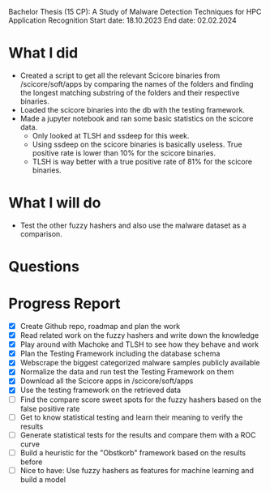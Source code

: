 Bachelor Thesis (15 CP): A Study of Malware Detection Techniques for HPC Application Recognition
Start date: 18.10.2023
End date: 02.02.2024

# What I did

- Created a script to get all the relevant Scicore binaries from /scicore/soft/apps by comparing the names of the folders and finding the longest matching substring of the folders and their respective binaries.
- Loaded the scicore binaries into the db with the testing framework.
- Made a jupyter notebook and ran some basic statistics on the scicore data.
  - Only looked at TLSH and ssdeep for this week.
  - Using ssdeep on the scicore binaries is basically useless. True positive rate is lower than 10% for the scicore binaries.
  - TLSH is way better with a true positive rate of 81% for the scicore binaries.

# What I will do

- Test the other fuzzy hashers and also use the malware dataset as a comparison.

# Questions

# Progress Report

- [x] Create Github repo, roadmap and plan the work
- [x] Read related work on the fuzzy hashers and write down the knowledge
- [x] Play around with Machoke and TLSH to see how they behave and work
- [x] Plan the Testing Framework including the database schema
- [x] Webscrape the biggest categorized malware samples publicly available
- [x] Normalize the data and run test the Testing Framework on them
- [x] Download all the Scicore apps in /scicore/soft/apps
- [x] Use the testing framework on the retrieved data
- [ ] Find the compare score sweet spots for the fuzzy hashers based on the false positive rate
- [ ] Get to know statistical testing and learn their meaning to verify the results
- [ ] Generate statistical tests for the results and compare them with a ROC curve
- [ ] Build a heuristic for the "Obstkorb" framework based on the results before
- [ ] Nice to have: Use fuzzy hashers as features for machine learning and build a model